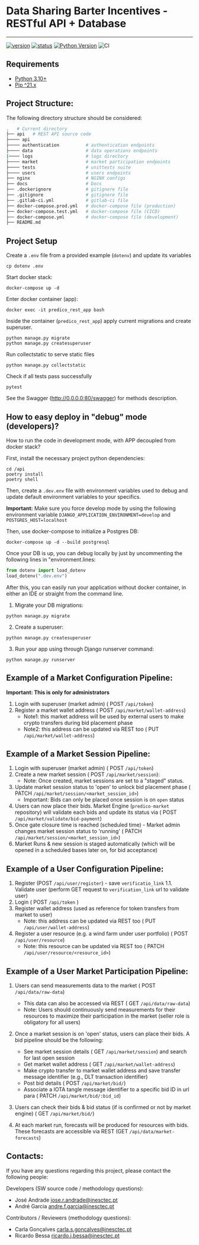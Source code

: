 # Data Sharing Barter Incentives - RESTful API + Database

-----------------------------------------------------

[![version](https://img.shields.io/badge/version-0.0.1-blue.svg)]()
[![status](https://img.shields.io/badge/status-development-yellow.svg)]()
[![Python Version](https://img.shields.io/badge/python-3.12-blue.svg)](https://www.python.org/downloads/release/python-360/)
![CI](https://github.com/CPES-Power-and-Energy-Systems/data-sharing-barter-incentives-rest-api/actions/workflows/main.yml/badge.svg)


## Requirements

* [Python 3.10+](https://www.python.org/downloads/)
* [Pip ^21.x](https://pypi.org/project/pip/)


## Project Structure:

The following directory structure should be considered:

``` bash
.   # Current directory
├── api   # REST API source code
├──── api
├──── authentication          # authentication endpoints
├──── data                    # data operations endpoints
|──── logs                    # logs directory
├──── market                  # market participation endpoints
├──── tests                   # unittests suite
├──── users                   # users endpoints
├── nginx                     # NGINX configs
├── docs                      # Docs
├── .dockerignore             # gitignore file
├── .gitignore                # gitignore file
├── .gitlab-ci.yml            # gitlab-ci file
├── docker-compose.prod.yml   # docker-compose file (production)
├── docker-compose.test.yml   # docker-compose file (CICD)
├── docker-compose.yml        # docker-compose file (development)
├── README.md
```

## Project Setup

Create a `.env` file from a provided example (`dotenv`) and update its variables
```shell
cp dotenv .env
```

Start docker stack:

```shell
docker-compose up -d
```

Enter docker container (app):

```shell
docker exec -it predico_rest_app bash
```

Inside the container (`predico_rest_app`) apply current migrations and create superuser.

```shell
python manage.py migrate
python manage.py createsuperuser
```

Run collectstatic to serve static files
```shell
python manage.py collectstatic
```


Check if all tests pass successfully

```shell
pytest
```

See the Swagger (http://0.0.0.0:80/swagger) for methods description.


## How to easy deploy in "debug" mode (developers)?

How to run the code in development mode, with APP decoupled from docker stack?

First, install the necessary project python dependencies:


```shell
cd /api
poetry install
poetry shell
```

Then, create a `.dev.env` file with environment variables used to debug and update default environment variables to your specifics.

**Important:** Make sure you force develop mode by using the following environment variable `DJANGO_APPLICATION_ENVIRONMENT=develop` and `POSTGRES_HOST=localhost`


Then, use docker-compose to initialize a Postgres DB:

```shell
docker-compose up -d --build postgresql
```

Once your DB is up, you can debug locally by just by uncommenting the following lines in "environment.lines: 

```python
from dotenv import load_dotenv
load_dotenv(".dev.env")
```

After this, you can easily run your application without docker container, in either an IDE or straight from the command line.

1. Migrate your DB migrations:

```shell
python manage.py migrate
```

2. Create a superuser:

```shell
python manage.py createsuperuser
```

3. Run your app using through Django runserver command:

```shell
python manage.py runserver
```


## Example of a Market Configuration Pipeline:

**Important: This is only for administrators**
1. Login with superuser (market admin) ( POST `/api/token`)
2. Register a market wallet address ( POST `/api/market/wallet-address`)
   * Note1: this market address will be used by external users to make crypto transfers during bid placement phase
   * Note2: this address can be updated via REST too ( PUT `/api/market/wallet-address`)

## Example of a Market Session Pipeline:
1. Login with superuser (market admin) ( POST `/api/token`)
2. Create a new market session ( POST `/api/market/session`):
   * Note: Once created, market sessions are set to a "staged" status.
3. Update market session status to 'open' to unlock bid placement phase ( PATCH `/api/market/session/<market_session_id>`)
   * Important: Bids can only be placed once session is on `open` status
4. Users can now place their bids. Market Engine (`predico-market` repository) will validate each bids and update its status via ( POST `/api/market/validate/bid-payment`)
5. Once gate closure time is reached (scheduled time) - Market admin changes market session status to 'running' ( PATCH `/api/market/session/<market_session_id>`) 
6. Market Runs & new session is staged automatically (which will be opened in a scheduled bases later on, for bid acceptance)

## Example of a User Configuration Pipeline:
1. Register (POST `/api/user/register`) - save `verificatio_link`
   1.1. Validate user (perform GET request to `verification_link` url to validate user)
2. Login ( POST `/api/token` )
3. Register wallet address (used as reference for token transfers from market to user)
   * Note: this address can be updated via REST too ( PUT `/api/user/wallet-address`)
4. Register a user resource (e.g. a wind farm under user portfolio) ( POST `/api/user/resource`)
   * Note: this resource can be updated via REST too ( PATCH `/api/user/resource/<resource_id>`)

## Example of a User Market Participation Pipeline:
1. Users can send measurements data to the market ( POST `/api/data/raw-data`)
   * This data can also be accessed via REST ( GET `/api/data/raw-data`)
   * Note: Users should continuously send measurements for their resources to maximize their participation in the market (seller role is obligatory for all users)

2. Once a market session is on 'open' status, users can place their bids. A bid pipeline should be the following:
   * See market session details ( GET `/api/market/session`) and search for last open session
   * Get market wallet address ( GET `/api/market/wallet-address`)
   * Make crypto transfer to market wallet address and save transfer message identifier (e.g., DLT transaction identifier)
   * Post bid details ( POST `/api/market/bid/`)
   * Associate a IOTA tangle message identifier to a specific bid ID in url para ( PATCH `/api/market/bid/:bid_id`)

3. Users can check their bids & bid status (if is confirmed or not by market engine) ( GET `/api/market/bid/`)

4. At each market run, forecasts will be produced for resources with bids. These forecasts are accessible via REST (GET `/api/data/market-forecasts`)


## Contacts:

If you have any questions regarding this project, please contact the following people:

Developers (SW source code / methodology questions):
  - José Andrade <jose.r.andrade@inesctec.pt>
  - André Garcia <andre.f.garcia@inesctec.pt>

Contributors / Reviewers (methodology questions):
  - Carla Gonçalves <carla.s.goncalves@inesctec.pt>
  - Ricardo Bessa <ricardo.j.bessa@inesctec.pt>
